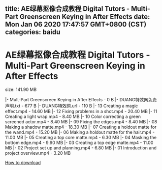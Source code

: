 
title: AE绿幕抠像合成教程 Digital Tutors - Multi-Part Greenscreen Keying in After Effects
date: Mon Jan 06 2020 17:47:57 GMT+0800 (CST)    
categories: baidu
---

# AE绿幕抠像合成教程 Digital Tutors - Multi-Part Greenscreen Keying in After Effects
size: 141.90 MB
 
 
|- Mult-Part Greenscreen Keying in After Effects - 0 B
|- DUANG特效网免责声明.txt - 677 B
|- DUANG特效网.url - 110 B
|- 13 Creating a magic effect.mp4 - 14.60 MB
|- 12 Fixing problems in a shot.mp4 - 20.40 MB
|- 11 Creating a light wrap.mp4 - 8.40 MB
|- 10 Color correcting a green screened actor.mp4 - 8.40 MB
|- 09 Fixing the edges.mp4 - 8.40 MB
|- 08 Making a shadow matte.mp4 - 18.30 MB
|- 07 Creating a holdout matte for the wand.mp4 - 15.20 MB
|- 06 Making a holdout matte for the hair.mp4 - 11.00 MB
|- 05 Creating a top core matte.mp4 - 6.30 MB
|- 04 Masking the bottom edge.mp4 - 9.90 MB
|- 03 Creating a top edge matte.mp4 - 11.00 MB
|- 02 Project set up and planning.mp4 - 6.80 MB
|- 01 Introduction and project overview.mp4 - 3.20 MB

[How to download](https://bpcam.bemobtrk.com/go/2ceec3aa-1ca2-46d6-b9ff-aaa5c184517c?jno=4762)